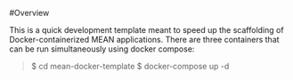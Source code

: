 #Overview

This is a quick development template meant to speed up the scaffolding of Docker-containerized MEAN applications. There are three containers that can be run simultaneously using docker compose:
 >   $ cd mean-docker-template
 >   $ docker-compose up -d